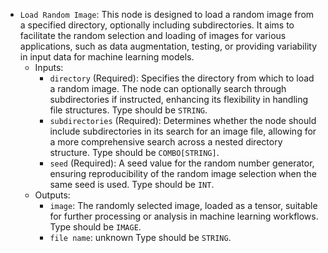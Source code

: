 - `Load Random Image`: This node is designed to load a random image from a specified directory, optionally including subdirectories. It aims to facilitate the random selection and loading of images for various applications, such as data augmentation, testing, or providing variability in input data for machine learning models.
    - Inputs:
        - `directory` (Required): Specifies the directory from which to load a random image. The node can optionally search through subdirectories if instructed, enhancing its flexibility in handling file structures. Type should be `STRING`.
        - `subdirectories` (Required): Determines whether the node should include subdirectories in its search for an image file, allowing for a more comprehensive search across a nested directory structure. Type should be `COMBO[STRING]`.
        - `seed` (Required): A seed value for the random number generator, ensuring reproducibility of the random image selection when the same seed is used. Type should be `INT`.
    - Outputs:
        - `image`: The randomly selected image, loaded as a tensor, suitable for further processing or analysis in machine learning workflows. Type should be `IMAGE`.
        - `file name`: unknown Type should be `STRING`.
